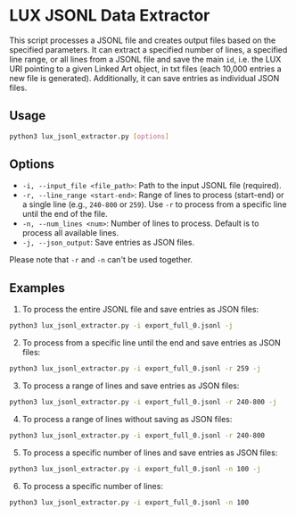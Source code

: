 # LUX JSONL Data Extractor

This script processes a JSONL file and creates output files based on the specified parameters. It can extract a specified number of lines, a specified line range, or all lines from a JSONL file and save the main `id`, i.e. the LUX URI pointing to a given Linked Art object, in txt files (each 10,000 entries a new file is generated). Additionally, it can save entries as individual JSON files.


## Usage

```bash
python3 lux_jsonl_extractor.py [options]
```

## Options

- `-i, --input_file <file_path>`: Path to the input JSONL file (required).
- `-r, --line_range <start-end>`: Range of lines to process (start-end) or a single line (e.g., `240-800` or `259`). Use `-r` to process from a specific line until the end of the file.
- `-n, --num_lines <num>`: Number of lines to process. Default is to process all available lines.
- `-j, --json_output`: Save entries as JSON files.

Please note that `-r` and `-n` can't be used together.

## Examples

1. To process the entire JSONL file and save entries as JSON files:

```bash
python3 lux_jsonl_extractor.py -i export_full_0.jsonl -j
```

2. To process from a specific line until the end and save entries as JSON files:

```bash
python3 lux_jsonl_extractor.py -i export_full_0.jsonl -r 259 -j
```

3. To process a range of lines and save entries as JSON files:

```bash
python3 lux_jsonl_extractor.py -i export_full_0.jsonl -r 240-800 -j
```

4. To process a range of lines without saving as JSON files:

```bash
python3 lux_jsonl_extractor.py -i export_full_0.jsonl -r 240-800
```

5. To process a specific number of lines and save entries as JSON files:

```bash
python3 lux_jsonl_extractor.py -i export_full_0.jsonl -n 100 -j
```

6. To process a specific number of lines:

```bash
python3 lux_jsonl_extractor.py -i export_full_0.jsonl -n 100
```







